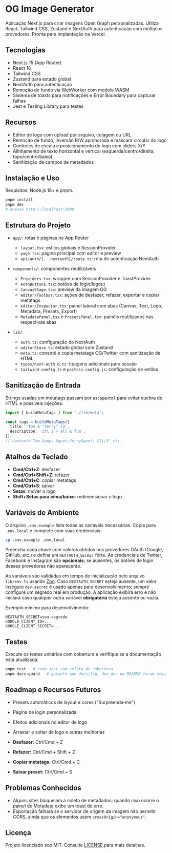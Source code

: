 # OG Image Generator

Aplicação Next.js para criar imagens Open Graph personalizadas. Utiliza React, Tailwind CSS, Zustand e NextAuth para autenticação com múltiplos provedores. Pronta para implantação na Vercel.

## Tecnologias

- Next.js 15 (App Router)
- React 18
- Tailwind CSS
- Zustand para estado global
- NextAuth para autenticação
- Remoção de fundo via WebWorker com modelo WASM
- Sistema de toasts para notificações e Error Boundary para capturar falhas
- Jest e Testing Library para testes

## Recursos

- Editor de logo com upload por arquivo, colagem ou URL
- Remoção de fundo, inversão B/W aprimorada e máscara circular do logo
- Controles de escala e posicionamento do logo com sliders X/Y
- Alinhamento de texto horizontal e vertical (esquerda/centro/direita, topo/centro/baixo)
- Sanitização de campos de metadados

## Instalação e Uso

Requisitos: Node.js 18+ e pnpm.

```bash
pnpm install
pnpm dev
# acesse http://localhost:3000
```

## Estrutura do Projeto

- `app/`: rotas e páginas no App Router
  - `layout.tsx`: estilos globais e SessionProvider
  - `page.tsx`: página principal com editor e preview
  - `api/auth/[...nextauth]/route.ts`: rota de autenticação NextAuth
- `components/`: componentes reutilizáveis
  - `Providers.tsx`: wrapper com SessionProvider e ToastProvider
  - `AuthButtons.tsx`: botões de login/logout
  - `CanvasStage.tsx`: preview da imagem OG
  - `editor/Toolbar.tsx`: ações de desfazer, refazer, exportar e copiar metatags
  - `editor/Inspector.tsx`: painel lateral com abas (Canvas, Text, Logo, Metadata, Presets, Export)
  - `MetadataPanel.tsx` e `PresetsPanel.tsx`: painéis reutilizados nas respectivas abas

- `lib/`:
  - `auth.ts`: configuração do NextAuth
  - `editorStore.ts`: estado global com Zustand
  - `meta.ts`: constrói e copia metatags OG/Twitter com sanitização de HTML
  - `types/next-auth.d.ts`: tipagens adicionais para sessão
  - `tailwind.config.ts` e `postcss.config.js`: configuração de estilos

## Sanitização de Entrada

Strings usadas em metatags passam por `escapeHtml` para evitar quebra de HTML e possíveis injeções.

```ts
import { buildMetaTags } from './lib/meta';

const tags = buildMetaTags({
  title: 'Tom & "Jerry" <3',
  description: 'It\'s > all & fun',
});
// content="Tom &amp; &quot;Jerry&quot; &lt;3" etc.
```

## Atalhos de Teclado

- **Cmd/Ctrl+Z**: desfazer
- **Cmd/Ctrl+Shift+Z**: refazer
- **Cmd/Ctrl+C**: copiar metatags
- **Cmd/Ctrl+S**: salvar
- **Setas**: mover o logo
- **Shift+Setas para cima/baixo**: redimensionar o logo

## Variáveis de Ambiente

O arquivo `.env.example` lista todas as variáveis necessárias. Copie para `.env.local` e complete com suas credenciais:

```bash
cp .env.example .env.local
```

Preencha cada chave com valores obtidos nos provedores OAuth (Google, GitHub, etc.) e defina um `NEXTAUTH_SECRET` forte. As credenciais de Twitter, Facebook e Instagram são **opcionais**; se ausentes, os botões de login desses provedores não aparecerão.

As variáveis são validadas em tempo de inicialização pelo arquivo `lib/env.ts` usando [Zod](https://github.com/colinhacks/zod). Caso `NEXTAUTH_SECRET` esteja ausente, um valor inseguro `dev-secret` é usado apenas para desenvolvimento; sempre configure um segredo real em produção. A aplicação exibirá erro e não iniciará caso qualquer outra variável **obrigatória** esteja ausente ou vazia.

Exemplo mínimo para desenvolvimento:

```env
NEXTAUTH_SECRET=seu-segredo
GOOGLE_CLIENT_ID=...
GOOGLE_CLIENT_SECRET=...
```

## Testes

Execute os testes unitários com cobertura e verifique se a documentação está atualizada:

```bash
pnpm test   # roda Jest com coleta de cobertura
pnpm docs:guard   # garante que docs/log, dev_doc ou README foram atualizados
```

## Roadmap e Recursos Futuros

- Presets automáticos de layout e cores ("Surpreenda‑me")
- Página de login personalizada
- Efeitos adicionais no editor de logo
- Arrastar e soltar de logo e outras melhorias

- **Desfazer:** Ctrl/Cmd + Z
- **Refazer:** Ctrl/Cmd + Shift + Z
- **Copiar metatags:** Ctrl/Cmd + C
- **Salvar preset:** Ctrl/Cmd + S
## Problemas Conhecidos

- Alguns sites bloqueiam a coleta de metadados; quando isso ocorre o painel de Metadata exibe um toast de erro.
- Exportação falhará se o servidor de origem da imagem não permitir CORS, ainda que os elementos usem `crossOrigin="anonymous"`.

## Licença

Projeto licenciado sob MIT. Consulte [LICENSE](LICENSE) para mais detalhes.
